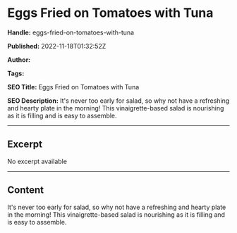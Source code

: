# Eggs Fried on Tomatoes with Tuna

**Handle:** eggs-fried-on-tomatoes-with-tuna

**Published:** 2022-11-18T01:32:52Z

**Author:**  

**Tags:** 

**SEO Title:** Eggs Fried on Tomatoes with Tuna

**SEO Description:** It's never too early for salad, so why not have a refreshing and hearty plate in the morning! This vinaigrette-based salad is nourishing as it is filling and is easy to assemble.

---

## Excerpt

No excerpt available

---

## Content

It's never too early for salad, so why not have a refreshing and hearty plate in the morning! This vinaigrette-based salad is nourishing as it is filling and is easy to assemble.

